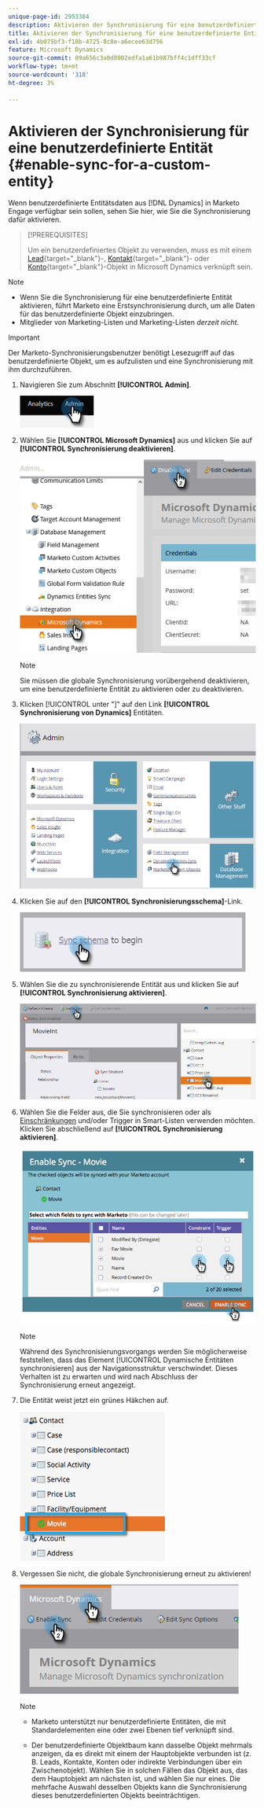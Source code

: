 ```yaml
---
unique-page-id: 2953384
description: Aktivieren der Synchronisierung für eine benutzerdefinierte Entität - Marketo-Dokumente - Produktdokumentation
title: Aktivieren der Synchronisierung für eine benutzerdefinierte Entität
exl-id: 4b075bf3-f10b-4725-8c8e-a6ecee63d756
feature: Microsoft Dynamics
source-git-commit: 09a656c3a0d0002edfa1a61b987bff4c1dff33cf
workflow-type: tm+mt
source-wordcount: '318'
ht-degree: 3%

---
```


# Aktivieren der Synchronisierung für eine benutzerdefinierte Entität {#enable-sync-for-a-custom-entity}

Wenn benutzerdefinierte Entitätsdaten aus [!DNL Dynamics] in Marketo Engage verfügbar sein sollen, sehen Sie hier, wie Sie die Synchronisierung dafür aktivieren.

>[!PREREQUISITES]
>
>Um ein benutzerdefiniertes Objekt zu verwenden, muss es mit einem [Lead](/help/marketo/product-docs/crm-sync/microsoft-dynamics-sync/microsoft-dynamics-sync-details/microsoft-dynamics-sync-lead-sync.md){target="_blank"}-, [Kontakt](/help/marketo/product-docs/crm-sync/microsoft-dynamics-sync/microsoft-dynamics-sync-details/microsoft-dynamics-sync-contact-sync.md){target="_blank"}- oder [Konto](/help/marketo/product-docs/crm-sync/microsoft-dynamics-sync/microsoft-dynamics-sync-details/microsoft-dynamics-sync-account-sync.md){target="_blank"}-Objekt in Microsoft Dynamics verknüpft sein.

>[!NOTE]
>
>* Wenn Sie die Synchronisierung für eine benutzerdefinierte Entität aktivieren, führt Marketo eine Erstsynchronisierung durch, um alle Daten für das benutzerdefinierte Objekt einzubringen.
>* Mitglieder von Marketing-Listen und Marketing-Listen _derzeit nicht_.

>[!IMPORTANT]
>
>Der Marketo-Synchronisierungsbenutzer benötigt Lesezugriff auf das benutzerdefinierte Objekt, um es aufzulisten und eine Synchronisierung mit ihm durchzuführen.

1. Navigieren Sie zum Abschnitt **[!UICONTROL Admin]**.

   ![](assets/enable-sync-for-a-custom-entity-1.png)

1. Wählen Sie **[!UICONTROL Microsoft Dynamics]** aus und klicken Sie auf **[!UICONTROL Synchronisierung deaktivieren]**.

   ![](assets/enable-sync-for-a-custom-entity-2.png)

   >[!NOTE]
   >
   >Sie müssen die globale Synchronisierung vorübergehend deaktivieren, um eine benutzerdefinierte Entität zu aktivieren oder zu deaktivieren.

1. Klicken [!UICONTROL  unter &quot;]&quot; auf den Link **[!UICONTROL Synchronisierung von Dynamics]** Entitäten.

   ![](assets/enable-sync-for-a-custom-entity-3.png)

1. Klicken Sie auf den **[!UICONTROL Synchronisierungsschema]**-Link.

   ![](assets/enable-sync-for-a-custom-entity-4.png)

1. Wählen Sie die zu synchronisierende Entität aus und klicken Sie auf **[!UICONTROL Synchronisierung aktivieren]**.

   ![](assets/enable-sync-for-a-custom-entity-5.png)

1. Wählen Sie die Felder aus, die Sie synchronisieren oder als [Einschränkungen](/help/marketo/product-docs/core-marketo-concepts/smart-lists-and-static-lists/using-smart-lists/add-a-constraint-to-a-smart-list-filter.md) und/oder Trigger in Smart-Listen verwenden möchten. Klicken Sie abschließend auf **[!UICONTROL Synchronisierung aktivieren]**.

   ![](assets/enable-sync-for-a-custom-entity-6.png)

   >[!NOTE]
   >
   >Während des Synchronisierungsvorgangs werden Sie möglicherweise feststellen, dass das Element [!UICONTROL Dynamische Entitäten synchronisieren] aus der Navigationsstruktur verschwindet. Dieses Verhalten ist zu erwarten und wird nach Abschluss der Synchronisierung erneut angezeigt.

1. Die Entität weist jetzt ein grünes Häkchen auf.

   ![](assets/enable-sync-for-a-custom-entity-7.png)

1. Vergessen Sie nicht, die globale Synchronisierung erneut zu aktivieren!

   ![](assets/enable-sync-for-a-custom-entity-8.png)

   >[!NOTE]
   >
   >* Marketo unterstützt nur benutzerdefinierte Entitäten, die mit Standardelementen eine oder zwei Ebenen tief verknüpft sind.
   >
   >* Der benutzerdefinierte Objektbaum kann dasselbe Objekt mehrmals anzeigen, da es direkt mit einem der Hauptobjekte verbunden ist (z. B. Leads, Kontakte, Konten oder indirekte Verbindungen über ein Zwischenobjekt). Wählen Sie in solchen Fällen das Objekt aus, das dem Hauptobjekt am nächsten ist, und wählen Sie nur eines. Die mehrfache Auswahl desselben Objekts kann die Synchronisierung dieses benutzerdefinierten Objekts beeinträchtigen.
